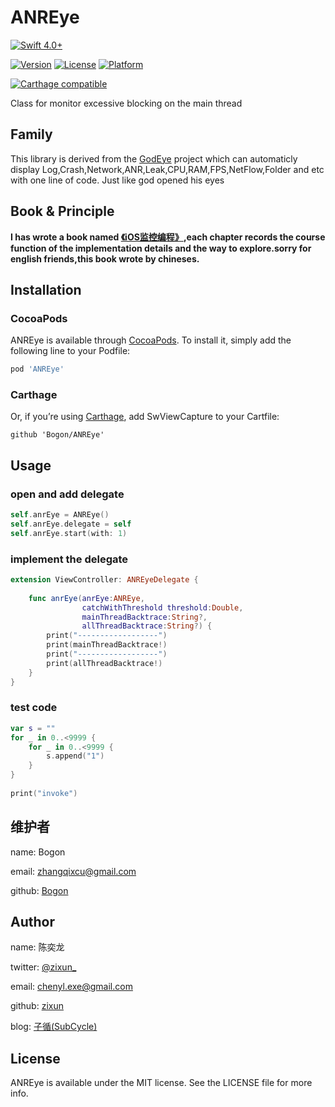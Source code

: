 # ANREye

[![Swift 4.0+](https://img.shields.io/badge/Swift-3.0%2B-orange.svg)](https://github.com/zixun/AssistiveButton)

[![Version](https://img.shields.io/cocoapods/v/Log4G.svg?style=flat)](http://cocoapods.org/pods/ANREye)
[![License](https://img.shields.io/cocoapods/l/Log4G.svg?style=flat)](http://cocoapods.org/pods/ANREye)
[![Platform](https://img.shields.io/cocoapods/p/Log4G.svg?style=flat)](http://cocoapods.org/pods/ANREye)

[![Carthage compatible](https://img.shields.io/badge/Carthage-Compatible-brightgreen.svg?style=flat)](https://github.com/Carthage/Carthage) 

Class for monitor excessive blocking on the main thread

## Family
This library is derived from the [GodEye](https://github.com/Bogon/GodEye) project which can automaticly display Log,Crash,Network,ANR,Leak,CPU,RAM,FPS,NetFlow,Folder and etc with one line of code. Just like god opened his eyes

## Book & Principle

**I has wrote a book named [《iOS监控编程》](https://www.qingdan.us/product/25),each chapter records the course function of the implementation details and the way to explore.sorry for english friends,this book wrote by chineses.**


## Installation

### CocoaPods
ANREye is available through [CocoaPods](http://cocoapods.org). To install
it, simply add the following line to your Podfile:

```ruby
pod 'ANREye'
```

### Carthage
Or, if you’re using [Carthage](https://github.com/Carthage/Carthage), add SwViewCapture to your Cartfile:

``` 
github 'Bogon/ANREye'
```


## Usage
### open and add delegate

```swift
self.anrEye = ANREye()
self.anrEye.delegate = self
self.anrEye.start(with: 1)
```

### implement the delegate

```swift
extension ViewController: ANREyeDelegate {
    
    func anrEye(anrEye:ANREye,
                catchWithThreshold threshold:Double,
                mainThreadBacktrace:String?,
                allThreadBacktrace:String?) {
        print("------------------")
        print(mainThreadBacktrace!)
        print("------------------")
        print(allThreadBacktrace!)
    }
}
```

### test code
```swift
var s = ""
for _ in 0..<9999 {
    for _ in 0..<9999 {
        s.append("1")
    }
}
    
print("invoke")
```
## 维护者

name: Bogon

email: zhangqixcu@gmail.com

github: [Bogon](https://github.com/Bogon)

## Author

name: 陈奕龙

twitter: [@zixun_](https://twitter.com/zixun_)

email: chenyl.exe@gmail.com

github: [zixun](https://github.com/zixun)

blog: [子循(SubCycle)](http://zixun.github.io/)

## License

ANREye is available under the MIT license. See the LICENSE file for more info.

